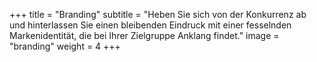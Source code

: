 +++
title = "Branding"
subtitle = "Heben Sie sich von der Konkurrenz ab und hinterlassen Sie einen bleibenden Eindruck mit einer fesselnden Markenidentität, die bei Ihrer Zielgruppe Anklang findet."
image = "branding"
weight = 4
+++